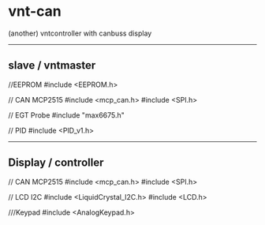 # vnt-can
(another) vntcontroller with canbuss display

------------------------------
slave / vntmaster
-----------------------------

//EEPROM
#include <EEPROM.h>

// CAN MCP2515
#include <mcp_can.h>
#include <SPI.h>

// EGT Probe
#include "max6675.h"

// PID
#include <PID_v1.h>

------------------------------
Display / controller
------------------------------

// CAN MCP2515
#include <mcp_can.h>
#include <SPI.h>

// LCD I2C
#include <LiquidCrystal_I2C.h>
#include <LCD.h>

///Keypad
#include <AnalogKeypad.h>
